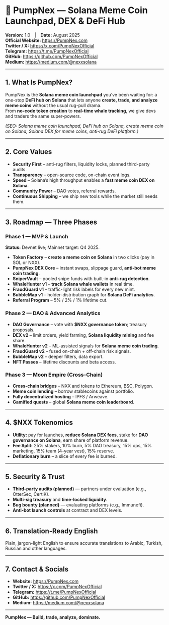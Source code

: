 # 🚀 PumpNex — Solana Meme Coin Launchpad, DEX & DeFi Hub

**Version:** 1.0 | **Date:** August 2025  
**Official Website:** https://PumpNex.com  
**Twitter / X:** https://x.com/PumpNexOfficial  
**Telegram:** https://t.me/PumpNexOfficial  
**GitHub:** https://github.com/PumpNexOfficial  
**Medium:** https://medium.com/@nexxsolana  

---

## 1. What Is PumpNex?

PumpNex is the **Solana meme coin launchpad** you’ve been waiting for: a one-stop **DeFi hub on Solana** that lets anyone **create, trade, and analyze meme coins** without the usual rug-pull drama.  
From **no-code token creation** to **real-time whale tracking**, we give devs and traders the same super-powers.

*(SEO: Solana meme coin launchpad, DeFi hub on Solana, create meme coin on Solana, Solana DEX for meme coins, anti-rug DeFi platform.)*

---

## 2. Core Values

- **Security First** – anti-rug filters, liquidity locks, planned third-party audits.  
- **Transparency** – open-source code, on-chain event logs.  
- **Speed** – Solana’s high throughput enables a **fast meme coin DEX on Solana**.  
- **Community Power** – DAO votes, referral rewards.  
- **Continuous Shipping** – we ship new tools while the market still needs them.

---

## 3. Roadmap — Three Phases

### Phase 1 — MVP & Launch  
**Status:** Devnet live; Mainnet target: Q4 2025.

- **Token Factory** – **create a meme coin on Solana** in two clicks (pay in SOL or NXX).  
- **PumpNex DEX Core** – instant swaps, slippage guard, **anti-bot meme coin trading**.  
- **SniperVault** – pooled snipe funds with built-in **anti-rug detection**.  
- **WhaleHunter v1** – **track Solana whale wallets** in real time.  
- **FraudGuard v1** – traffic-light risk labels for every new mint.  
- **BubbleMap v1** – holder-distribution graph for **Solana DeFi analytics**.  
- **Referral Program** – 5% / 2% / 1% lifetime cut.

### Phase 2 — DAO & Advanced Analytics

- **DAO Governance** – vote with **$NXX governance token**; treasury proposals.  
- **DEX v2** – limit orders, yield farming, **Solana liquidity mining** and fee share.  
- **WhaleHunter v2** – ML-assisted signals for **Solana meme coin trading**.  
- **FraudGuard v2** – fused on-chain + off-chain risk signals.  
- **BubbleMap v2** – deeper filters, data export.  
- **NFT Passes** – lifetime discounts and beta access.

### Phase 3 — Moon Empire (Cross-Chain)

- **Cross-chain bridges** – NXX and tokens to Ethereum, BSC, Polygon.  
- **Meme coin lending** – borrow stablecoins against portfolio.  
- **Fully decentralized hosting** – IPFS / Arweave.  
- **Gamified quests** – global **Solana meme coin leaderboard**.

---

## 4. $NXX Tokenomics

- **Utility:** pay for launches, **reduce Solana DEX fees**, stake for **DAO governance on Solana**, earn share of platform revenue.  
- **Fee Split:** 25% stakers, 10% burn, 5% DAO treasury, 15% ops, 15% marketing, 15% team (4-year vest), 15% reserve.  
- **Deflationary burn** – a slice of every fee is burned.

---

## 5. Security & Trust

- **Third-party audits (planned)** — partners under evaluation (e.g., OtterSec, CertiK).  
- **Multi-sig treasury** and **time-locked liquidity**.  
- **Bug bounty (planned)** — evaluating platforms (e.g., Immunefi).  
- **Anti-bot launch controls** at contract and DEX levels.

---

## 6. Translation-Ready English

Plain, jargon-light English to ensure accurate translations to Arabic, Turkish, Russian and other languages.

---

## 7. Contact & Socials

- **Website:** https://PumpNex.com  
- **Twitter / X:** https://x.com/PumpNexOfficial  
- **Telegram:** https://t.me/PumpNexOfficial  
- **GitHub:** https://github.com/PumpNexOfficial  
- **Medium:** https://medium.com/@nexxsolana  

---

**PumpNex — Build, trade, analyze, dominate.**

